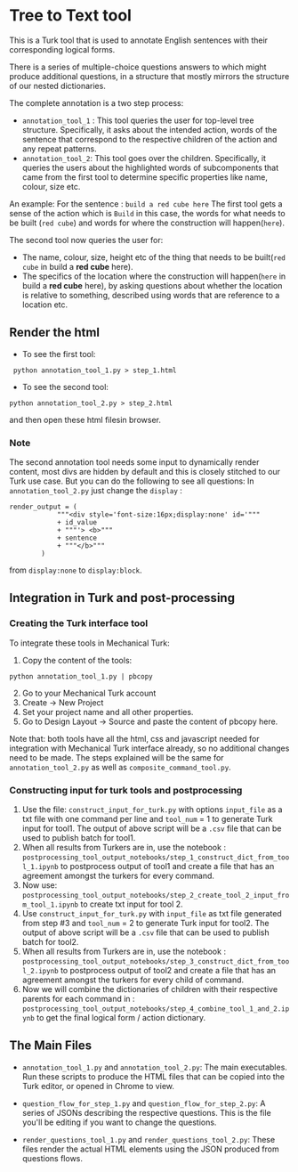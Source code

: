 # Tree to Text tool

This is a Turk tool that is used to annotate English sentences with their
corresponding logical forms.

There is a series of multiple-choice questions answers to which might produce
additional questions, in a structure that mostly mirrors the structure of our nested
dictionaries.

The complete annotation is a two step process:
- `annotation_tool_1` : This tool queries the user for top-level tree structure. Specifically,
it asks about the intended action, words of the sentence that correspond to the respective
children of the action and any repeat patterns.
- `annotation_tool_2`: This tool goes over the children. Specifically, it queries
the users about the highlighted words of subcomponents that came from the first tool
to determine specific properties like name, colour, size etc.

An example:
For the sentence : ```build a red cube here```
The first tool gets a sense of the action which is `Build` in this case, the words for
what needs to be built (`red cube`) and words for where the construction will
happen(`here`).

The second tool now queries the user for:
- The name, colour, size, height etc of the thing that needs to be
built(`red cube` in build a **red cube** here).
- The specifics of the location where the construction will
happen(`here` in build a **red cube** here), by asking questions about whether
the location is relative to something, described using words that are reference to a location etc.

## Render the html
- To see the first tool:
```
 python annotation_tool_1.py > step_1.html
```
- To see the second tool:

```
python annotation_tool_2.py > step_2.html
```
and then open these html filesin browser.

### Note
The second annotation tool needs some input to dynamically render content, most divs
are hidden by default and this is closely stitched to our Turk use case.
But you can do the following to see all questions:
In `annotation_tool_2.py` just change the `display` :
```
render_output = (
            """<div style='font-size:16px;display:none' id='"""
            + id_value
            + """'> <b>"""
            + sentence
            + """</b>"""
        )
```
from `display:none` to `display:block`.



## Integration in Turk and post-processing

### Creating the Turk interface tool
To integrate these tools in Mechanical Turk:

1. Copy the content of the tools: 
```
python annotation_tool_1.py | pbcopy
```

2. Go to your Mechanical Turk account
3. Create -> New Project
4. Set your project name and all other properties.
5. Go to Design Layout -> Source and paste the content of pbcopy here.

Note that: both tools have all the html, css and javascript needed for integration with Mechanical Turk interface already, so no additional changes need to be made.
The steps explained will be the same for `annotation_tool_2.py` as well as `composite_command_tool.py`.


### Constructing input for turk tools and postprocessing

1. Use the file: `construct_input_for_turk.py` with options `input_file` as a txt file with one command per line and `tool_num` = 1 to generate Turk input for tool1.
The output of above script will be a `.csv` file that can be used to publish batch for tool1.
2. When all results from Turkers are in, use the notebook : `postprocessing_tool_output_notebooks/step_1_construct_dict_from_tool_1.ipynb` to 
postprocess output of tool1 and create a file that has an agreement amongst the turkers for every command.
3. Now use: `postprocessing_tool_output_notebooks/step_2_create_tool_2_input_from_tool_1.ipynb` to create txt input for tool 2.
4. Use `construct_input_for_turk.py` with `input_file` as txt file generated from step #3 and `tool_num` = 2 to generate Turk input for tool2.
The output of above script will be a `.csv` file that can be used to publish batch for tool2.
5. When all results from Turkers are in, use the notebook : `postprocessing_tool_output_notebooks/step_3_construct_dict_from_tool_2.ipynb` to 
postprocess output of tool2 and create a file that has an agreement amongst the turkers for every child of command.
6. Now we will combine the dictionaries of children with their respective parents for each command in : `postprocessing_tool_output_notebooks/step_4_combine_tool_1_and_2.ipynb`
to get the final logical form / action dictionary.


## The Main Files

- `annotation_tool_1.py` and `annotation_tool_2.py`: The main executables. Run
  these scripts to produce the HTML files that can be copied into the Turk
  editor, or opened in Chrome to view.

- `question_flow_for_step_1.py` and `question_flow_for_step_2.py`: A series of
  JSONs describing the respective questions. This is the file you'll be editing
  if you want to change the questions.

- `render_questions_tool_1.py` and `render_questions_tool_2.py`: These files render the
  actual HTML elements using the JSON produced from questions flows.
